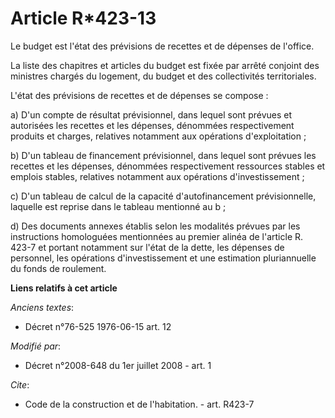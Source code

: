 # Article R*423-13

Le budget est l'état des prévisions de recettes et de dépenses de l'office. 

La liste des chapitres et articles du budget est fixée par arrêté conjoint des ministres chargés du logement, du budget et
des collectivités territoriales.

L'état des prévisions de recettes et de dépenses se compose : 

a) D'un compte de résultat prévisionnel, dans lequel sont prévues et autorisées les recettes et les dépenses, dénommées
respectivement produits et charges, relatives notamment aux opérations d'exploitation ; 

b) D'un tableau de financement prévisionnel, dans lequel sont prévues les recettes et les dépenses, dénommées respectivement
ressources stables et emplois stables, relatives notamment aux opérations d'investissement ; 

c) D'un tableau de calcul de la capacité d'autofinancement prévisionnelle, laquelle est reprise dans le tableau mentionné au
b ; 

d) Des documents annexes établis selon les modalités prévues par les instructions homologuées mentionnées au premier alinéa
de l'article R. 423-7 et portant notamment sur l'état de la dette, les dépenses de personnel, les opérations d'investissement
et une estimation pluriannuelle du fonds de roulement.

**Liens relatifs à cet article**

_Anciens textes_:

  - Décret n°76-525 1976-06-15 art. 12

_Modifié par_:

  - Décret n°2008-648 du 1er juillet 2008 - art. 1

_Cite_:

  - Code de la construction et de l'habitation. - art. R423-7
